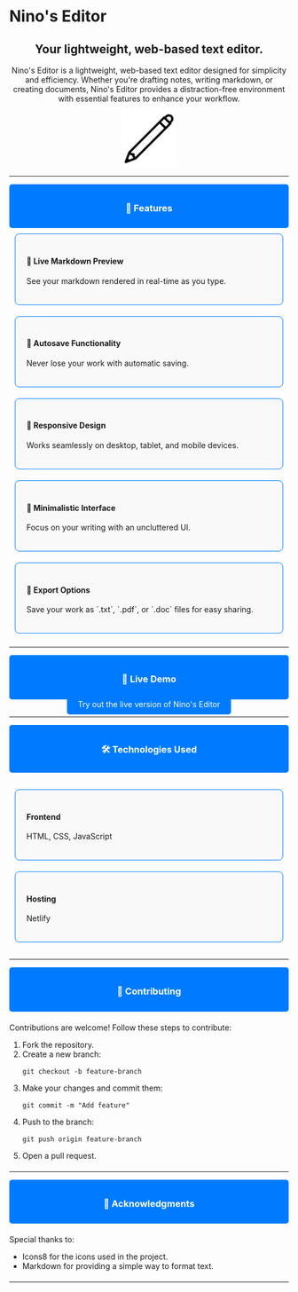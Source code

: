 # Nino's Editor

<div align="center">
  <h2>Your lightweight, web-based text editor.</h2>
  <p>
    Nino's Editor is a lightweight, web-based text editor designed for simplicity and efficiency. Whether you're drafting notes, writing markdown, or creating documents, Nino's Editor provides a distraction-free environment with essential features to enhance your workflow.
  </p>
  <img src="assets/favicon/web/icons8-pencil-ios-17-outlined-96.png" alt="Nino's Editor" width="100" />
</div>

---

<div style="padding: 10px; background-color: #007bff; color: white; border-radius: 5px; text-align: center;">
  <h3>🌟 Features</h3>
</div>

<div style="display: flex; flex-wrap: wrap; justify-content: space-around;">
  <div style="flex: 1; min-width: 200px; margin: 10px; padding: 20px; border: 1px solid #007bff; border-radius: 8px; background-color: #f9f9f9;">
    <h4>🌟 Live Markdown Preview</h4>
    <p>See your markdown rendered in real-time as you type.</p>
  </div>
  <div style="flex: 1; min-width: 200px; margin: 10px; padding: 20px; border: 1px solid #007bff; border-radius: 8px; background-color: #f9f9f9;">
    <h4>💾 Autosave Functionality</h4>
    <p>Never lose your work with automatic saving.</p>
  </div>
  <div style="flex: 1; min-width: 200px; margin: 10px; padding: 20px; border: 1px solid #007bff; border-radius: 8px; background-color: #f9f9f9;">
    <h4>📱 Responsive Design</h4>
    <p>Works seamlessly on desktop, tablet, and mobile devices.</p>
  </div>
  <div style="flex: 1; min-width: 200px; margin: 10px; padding: 20px; border: 1px solid #007bff; border-radius: 8px; background-color: #f9f9f9;">
    <h4>📝 Minimalistic Interface</h4>
    <p>Focus on your writing with an uncluttered UI.</p>
  </div>
  <div style="flex: 1; min-width: 200px; margin: 10px; padding: 20px; border: 1px solid #007bff; border-radius: 8px; background-color: #f9f9f9;">
    <h4>📂 Export Options</h4>
    <p>Save your work as `.txt`, `.pdf`, or `.doc` files for easy sharing.</p>
  </div>
</div>

---

<div style="padding: 10px; background-color: #007bff; color: white; border-radius: 5px; text-align: center;">
  <h3>🔗 Live Demo</h3>
</div>

<div align="center">
  <a href="https://ninos-editor.netlify.app/" target="_blank" style="padding: 10px 20px; background-color: #007bff; color: white; border-radius: 5px; text-decoration: none;">Try out the live version of Nino's Editor</a>
</div>

---

<div style="padding: 10px; background-color: #007bff; color: white; border-radius: 5px; text-align: center;">
  <h3>🛠️ Technologies Used</h3>
</div>

<div style="display: flex; flex-wrap: wrap; justify-content: space-around; margin: 20px 0;">
  <div style="flex: 1; min-width: 200px; margin: 10px; padding: 20px; border: 1px solid #007bff; border-radius: 8px; background-color: #f9f9f9;">
    <h4>Frontend</h4>
    <p>HTML, CSS, JavaScript</p>
  </div>
  <div style="flex: 1; min-width: 200px; margin: 10px; padding: 20px; border: 1px solid #007bff; border-radius: 8px; background-color: #f9f9f9;">
    <h4>Hosting</h4>
    <p>Netlify</p>
  </div>
</div>

---

<div style="padding: 10px; background-color: #007bff; color: white; border-radius: 5px; text-align: center;">
  <h3>🤝 Contributing</h3>
</div>

<div style="margin: 20px 0;">
  <p>Contributions are welcome! Follow these steps to contribute:</p>
  <ol>
    <li>Fork the repository.</li>
    <li>Create a new branch: 
      <pre><code>git checkout -b feature-branch</code></pre>
    </li>
    <li>Make your changes and commit them: 
      <pre><code>git commit -m "Add feature"</code></pre>
    </li>
    <li>Push to the branch: 
      <pre><code>git push origin feature-branch</code></pre>
    </li>
    <li>Open a pull request.</li>
  </ol>
</div>

---

<div style="padding: 10px; background-color: #007bff; color: white; border-radius: 5px; text-align: center;">
  <h3>📜 Acknowledgments</h3>
</div>

<div style="margin: 20px 0;">
  <p>Special thanks to:</p>
  <ul>
    <li>Icons8 for the icons used in the project.</li>
    <li>Markdown for providing a simple way to format text.</li>
  </ul>
</div>

---
